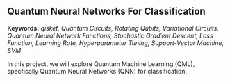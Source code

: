 ## Quantum Neural Networks For Classification

**Keywords:** _qisket, Quantum Circuits, Rotating Qubits, Variational Circuits, Quantum Neural Network Functions, Stochastic Gradient Descent, Loss Function, Learning Rate, Hyperparameter Tuning, Support-Vector Machine, SVM_

In this project, we will explore Quantam Machine Learning (QML), specfically Quantum Neural Networks (QNN) for classification.
